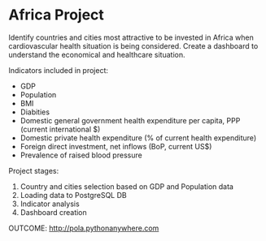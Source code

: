 # Africa Project

Identify countries and cities most attractive to be invested in Africa when cardiovascular health situation is being considered. Create a dashboard to understand the economical and healthcare situation.

Indicators included in project: 
* GDP
* Population
* BMI
* Diabities
* Domestic general government health expenditure per capita, PPP (current international $)
* Domestic private health expenditure (% of current health expenditure)
* Foreign direct investment, net inflows (BoP, current US$)
* Prevalence of raised blood pressure

Project stages: 
1. Country and cities selection based on GDP and Population data
2. Loading data to PostgreSQL DB
3. Indicator analysis
4. Dashboard creation

OUTCOME: http://pola.pythonanywhere.com
